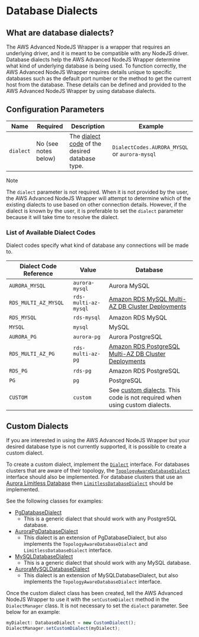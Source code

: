 # Database Dialects

## What are database dialects?

The AWS Advanced NodeJS Wrapper is a wrapper that requires an underlying driver, and it is meant to be compatible with any NodeJS driver. Database dialects help the AWS Advanced NodeJS Wrapper determine what kind of underlying database is being used. To function correctly, the AWS Advanced NodeJS Wrapper requires details unique to specific databases such as the default port number or the method to get the current host from the database. These details can be defined and provided to the AWS Advanced NodeJS Wrapper by using database dialects.

## Configuration Parameters

| Name      | Required             | Description                                                                        | Example                                       |
| --------- | -------------------- | ---------------------------------------------------------------------------------- | --------------------------------------------- |
| `dialect` | No (see notes below) | The [dialect code](#list-of-available-dialect-codes) of the desired database type. | `DialectCodes.AURORA_MYSQL` or `aurora-mysql` |

> [!NOTE]
> The `dialect` parameter is not required. When it is not provided by the user, the AWS Advanced NodeJS Wrapper will attempt to determine which of the existing dialects to use based on other connection details. However, if the dialect is known by the user, it is preferable to set the `dialect` parameter because it will take time to resolve the dialect.

### List of Available Dialect Codes

Dialect codes specify what kind of database any connections will be made to.

| Dialect Code Reference | Value                | Database                                                                                                                                           |
| ---------------------- | -------------------- | -------------------------------------------------------------------------------------------------------------------------------------------------- |
| `AURORA_MYSQL`         | `aurora-mysql`       | Aurora MySQL                                                                                                                                       |
| `RDS_MULTI_AZ_MYSQL`   | `rds-multi-az-mysql` | [Amazon RDS MySQL Multi-AZ DB Cluster Deployments](https://docs.aws.amazon.com/AmazonRDS/latest/UserGuide/multi-az-db-clusters-concepts.html)      |
| `RDS_MYSQL`            | `rds-mysql`          | Amazon RDS MySQL                                                                                                                                   |
| `MYSQL`                | `mysql`              | MySQL                                                                                                                                              |
| `AURORA_PG`            | `aurora-pg`          | Aurora PostgreSQL                                                                                                                                  |
| `RDS_MULTI_AZ_PG`      | `rds-multi-az-pg`    | [Amazon RDS PostgreSQL Multi-AZ DB Cluster Deployments](https://docs.aws.amazon.com/AmazonRDS/latest/UserGuide/multi-az-db-clusters-concepts.html) |
| `RDS_PG`               | `rds-pg`             | Amazon RDS PostgreSQL                                                                                                                              |
| `PG`                   | `pg`                 | PostgreSQL                                                                                                                                         |
| `CUSTOM`               | `custom`             | See [custom dialects](#custom-dialects). This code is not required when using custom dialects.                                                     |

## Custom Dialects

If you are interested in using the AWS Advanced NodeJS Wrapper but your desired database type is not currently supported, it is possible to create a custom dialect.

To create a custom dialect, implement the [`Dialect`](../../common/lib/database_dialect/database_dialect.ts) interface. For databases clusters that are aware of their topology, the [`TopologyAwareDatabaseDialect`](../../common/lib/topology_aware_database_dialect.ts) interface should also be implemented. For database clusters that use an [Aurora Limitless Database](../../docs/using-the-nodejs-wrapper/using-plugins/UsingTheLimitlessConnectionPlugin.md#what-is-amazon-aurora-limitless-database) then [`LimitlessDatabaseDialect`](../../common/lib/database_dialect/limitless_database_dialect.ts) should be implemented.

See the following classes for examples:

- [PgDatabaseDialect](../../pg/lib/dialect/pg_database_dialect.ts)
  - This is a generic dialect that should work with any PostgreSQL database.
- [AuroraPgDatabaseDialect](../../pg/lib/dialect/aurora_pg_database_dialect.ts)
  - This dialect is an extension of PgDatabaseDialect, but also implements the `TopologyAwareDatabaseDialect` and `LimitlessDatabaseDialect` interface.
- [MySQLDatabaseDialect](../../mysql/lib/dialect/mysql_database_dialect.ts)
  - This is a generic dialect that should work with any MySQL database.
- [AuroraMySQLDatabaseDialect](../../mysql/lib/dialect/aurora_mysql_database_dialect.ts)
  - This dialect is an extension of MySQLDatabaseDialect, but also implements the `TopologyAwareDatabaseDialect` interface.

Once the custom dialect class has been created, tell the AWS Advanced NodeJS Wrapper to use it with the `setCustomDialect` method in the `DialectManager` class. It is not necessary to set the `dialect` parameter. See below for an example:

```typescript
myDialect: DatabaseDialect = new CustomDialect();
DialectManager.setCustomDialect(myDialect);
```
